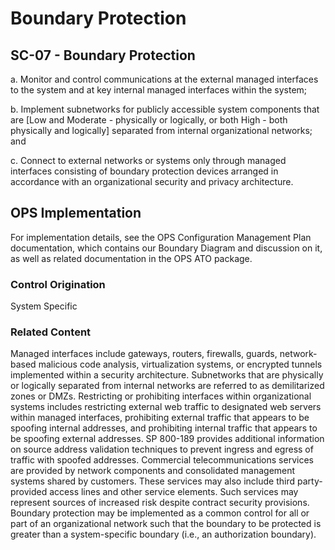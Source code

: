 # Boundary Protection
## SC-07 - Boundary Protection

a. Monitor and control communications at the external managed interfaces to the system and at key internal managed interfaces within the system;

b. Implement subnetworks for publicly accessible system components that are  [Low and Moderate - physically or logically, or both High - both physically and logically] separated from internal organizational networks; and

c. Connect to external networks or systems only through managed interfaces consisting of boundary protection devices arranged in accordance with an organizational security and privacy architecture.

## OPS Implementation

For implementation details, see the OPS Configuration Management Plan documentation, which contains our Boundary Diagram and discussion on it, as well as related documentation in the OPS ATO package.

### Control Origination

System Specific

### Related Content
Managed interfaces include gateways, routers, firewalls, guards, network-based malicious code analysis, virtualization systems, or encrypted tunnels implemented within a security architecture. Subnetworks that are physically or logically separated from internal networks are referred to as demilitarized zones or DMZs. Restricting or prohibiting interfaces within organizational systems includes restricting external web traffic to designated web servers within managed interfaces, prohibiting external traffic that appears to be spoofing internal addresses, and prohibiting internal traffic that appears to be spoofing external addresses. SP 800-189 provides additional information on source address validation techniques to prevent ingress and egress of traffic with spoofed addresses. Commercial telecommunications services are provided by network components and consolidated management systems shared by customers. These services may also include third party-provided access lines and other service elements. Such services may represent sources of increased risk despite contract security provisions. Boundary protection may be implemented as a common control for all or part of an organizational network such that the boundary to be protected is greater than a system-specific boundary (i.e., an authorization boundary).
